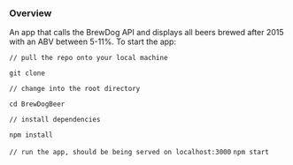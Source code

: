 ### Overview

An app that calls the BrewDog API and displays all beers brewed after 2015 with an ABV between 5-11%. To start the app:

`// pull the repo onto your local machine`

`git clone `

`// change into the root directory`

`cd BrewDogBeer`

`// install dependencies`

`npm install`

`// run the app, should be being served on localhost:3000`
`npm start`
